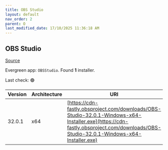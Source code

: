 ```yaml
---
title: OBS Studio
layout: default
nav_order: 2
parent: O
last_modified_date: 17/10/2025 11:36:18 AM
---
```


## OBS Studio

[Source](https://obsproject.com/)

Evergreen app: `OBSStudio`. Found **1** installer.

Last check: 🟢

| Version | Architecture | URI                                                                                                                                                                                |
| ------- | ------------ | ---------------------------------------------------------------------------------------------------------------------------------------------------------------------------------- |
| 32.0.1  | x64          | [https://cdn-fastly.obsproject.com/downloads/OBS-Studio-32.0.1-Windows-x64-Installer.exe](https://cdn-fastly.obsproject.com/downloads/OBS-Studio-32.0.1-Windows-x64-Installer.exe) |
